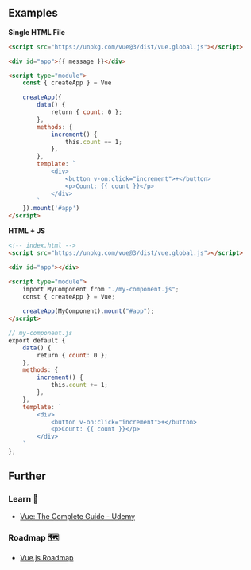 ## Examples

**Single HTML File**

```html
<script src="https://unpkg.com/vue@3/dist/vue.global.js"></script>

<div id="app">{{ message }}</div>

<script type="module">
    const { createApp } = Vue

    createApp({
        data() {
            return { count: 0 };
        },
        methods: {
            increment() {
                this.count += 1;
            },
        },
        template: `
            <div>
                <button v-on:click="increment">+</button>
                <p>Count: {{ count }}</p>
            </div>
        `
    }).mount('#app')
</script>
```

**HTML + JS**

```html
<!-- index.html -->
<script src="https://unpkg.com/vue@3/dist/vue.global.js"></script>

<div id="app"></div>

<script type="module">
    import MyComponent from "./my-component.js";
    const { createApp } = Vue;
    
    createApp(MyComponent).mount("#app");
</script>
```

```js
// my-component.js
export default {
    data() {
        return { count: 0 };
    },
    methods: {
        increment() {
            this.count += 1;
        },
    },
    template: `
        <div>
            <button v-on:click="increment">+</button>
            <p>Count: {{ count }}</p>
        </div>
    `
};
```


## Further

### Learn 🧠

- [Vue: The Complete Guide - Udemy](https://www.udemy.com/course/vuejs-2-the-complete-guide/)

### Roadmap 🗺

- [Vue.js Roadmap](https://roadmap.sh/vue)